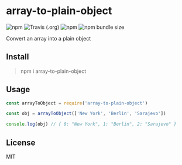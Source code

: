 # array-to-plain-object

![npm](https://img.shields.io/npm/v/array-to-plain-object?style=flat-square) ![Travis (.org)](https://img.shields.io/travis/neosiae/array-to-plain-object?style=flat-square) ![npm](https://img.shields.io/npm/dw/array-to-plain-object?style=flat-square) ![npm bundle size](https://img.shields.io/bundlephobia/min/array-to-plain-object?style=flat-square)

Convert an array into a plain object

## Install

> npm i array-to-plain-object

## Usage

```javascript
const arrayToObject = require('array-to-plain-object')

const obj = arrayToObject(['New York', 'Berlin', 'Sarajevo'])

console.log(obj) // { 0: "New York", 1: "Berlin", 2: "Sarajevo" }
```

## License

MIT